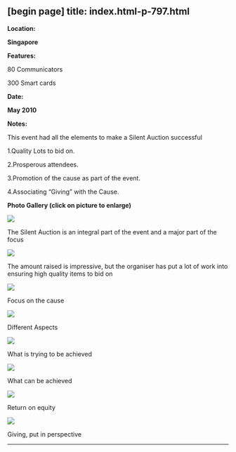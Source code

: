 [begin page]
 title: index.html-p-797.html
----------------------------------------------------------

**Location:**

**Singapore**

**Features:**

80 Communicators

300 Smart cards

**Date:**

**May 2010**

**Notes:**

This event had all the elements to make a Silent Auction successful

1.Quality Lots to bid on.

2.Prosperous attendees.

3.Promotion of the cause as part of the event.

4.Associating &ldquo;Giving&rdquo; with the Cause.

**Photo Gallery (click on picture to enlarge)**

[ ![ ](wp-content/uploads/2011/09/silent_auction10_1_s.jpg)](wp-content/uploads/2011/09/silent_auction10_1_l.jpg)

The Silent Auction is an integral part of the event and a major part of the focus

[ ![ ](wp-content/uploads/2011/09/silent_auction10_2_s.jpg)](wp-content/uploads/2011/09/silent_auction10_2_l.jpg)

The amount raised is impressive, but the organiser has put a lot of work into ensuring high quality items to bid on

[ ![ ](wp-content/uploads/2011/09/silent_auction10_3_s.jpg)](wp-content/uploads/2011/09/silent_auction10_3_l.jpg)

Focus on the cause

[ ![ ](wp-content/uploads/2011/09/silent_auction10_4_s.jpg)](wp-content/uploads/2011/09/silent_auction10_4_l.jpg)

Different Aspects

[ ![ ](wp-content/uploads/2011/09/silent_auction10_5_s.jpg)](wp-content/uploads/2011/09/silent_auction10_5_l.jpg)

What is trying to be achieved

[ ![ ](wp-content/uploads/2011/09/silent_auction10_6_s.jpg)](wp-content/uploads/2011/09/silent_auction10_6_l.jpg)

What can be achieved

[ ![ ](wp-content/uploads/2011/09/silent_auction10_7_s.jpg)](wp-content/uploads/2011/09/silent_auction10_7_l.jpg)

Return on equity

[ ![ ](wp-content/uploads/2011/09/silent_auction10_8_s.jpg)](wp-content/uploads/2011/09/silent_auction10_8_l.jpg)

Giving, put in perspective




----------------------------------------------------------

